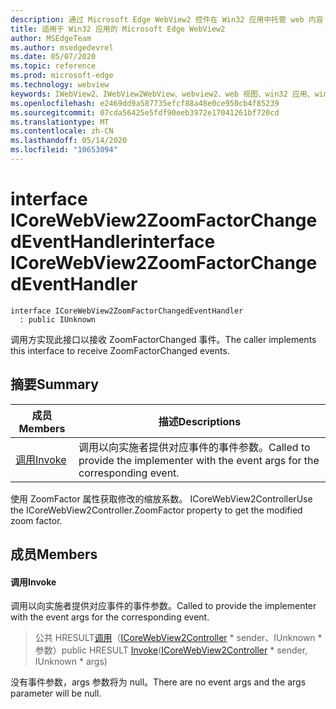 ```yaml
---
description: 通过 Microsoft Edge WebView2 控件在 Win32 应用中托管 web 内容
title: 适用于 Win32 应用的 Microsoft Edge WebView2
author: MSEdgeTeam
ms.author: msedgedevrel
ms.date: 05/07/2020
ms.topic: reference
ms.prod: microsoft-edge
ms.technology: webview
keywords: IWebView2、IWebView2WebView、webview2、web 视图、win32 应用、win32、edge、ICoreWebView2、ICoreWebView2Controller、浏览器控件、边缘 html
ms.openlocfilehash: e2469dd9a587735efcf88a48e0ce950cb4f85239
ms.sourcegitcommit: 07cda56425e5fdf90eeb3972e17041261bf720cd
ms.translationtype: MT
ms.contentlocale: zh-CN
ms.lasthandoff: 05/14/2020
ms.locfileid: "10653094"
---
```

# <span data-ttu-id="a9822-104">interface ICoreWebView2ZoomFactorChangedEventHandler</span><span class="sxs-lookup"><span data-stu-id="a9822-104">interface ICoreWebView2ZoomFactorChangedEventHandler</span></span> 

```
interface ICoreWebView2ZoomFactorChangedEventHandler
  : public IUnknown
```

<span data-ttu-id="a9822-105">调用方实现此接口以接收 ZoomFactorChanged 事件。</span><span class="sxs-lookup"><span data-stu-id="a9822-105">The caller implements this interface to receive ZoomFactorChanged events.</span></span>

## <span data-ttu-id="a9822-106">摘要</span><span class="sxs-lookup"><span data-stu-id="a9822-106">Summary</span></span>

 <span data-ttu-id="a9822-107">成员</span><span class="sxs-lookup"><span data-stu-id="a9822-107">Members</span></span>                        | <span data-ttu-id="a9822-108">描述</span><span class="sxs-lookup"><span data-stu-id="a9822-108">Descriptions</span></span>
--------------------------------|---------------------------------------------
[<span data-ttu-id="a9822-109">调用</span><span class="sxs-lookup"><span data-stu-id="a9822-109">Invoke</span></span>](#invoke) | <span data-ttu-id="a9822-110">调用以向实施者提供对应事件的事件参数。</span><span class="sxs-lookup"><span data-stu-id="a9822-110">Called to provide the implementer with the event args for the corresponding event.</span></span>

<span data-ttu-id="a9822-111">使用 ZoomFactor 属性获取修改的缩放系数。 ICoreWebView2Controller</span><span class="sxs-lookup"><span data-stu-id="a9822-111">Use the ICoreWebView2Controller.ZoomFactor property to get the modified zoom factor.</span></span>

## <span data-ttu-id="a9822-112">成员</span><span class="sxs-lookup"><span data-stu-id="a9822-112">Members</span></span>

#### <span data-ttu-id="a9822-113">调用</span><span class="sxs-lookup"><span data-stu-id="a9822-113">Invoke</span></span> 

<span data-ttu-id="a9822-114">调用以向实施者提供对应事件的事件参数。</span><span class="sxs-lookup"><span data-stu-id="a9822-114">Called to provide the implementer with the event args for the corresponding event.</span></span>

> <span data-ttu-id="a9822-115">公共 HRESULT[调用](#invoke)（[ICoreWebView2Controller](icorewebview2controller.md) \* sender、IUnknown \* 参数）</span><span class="sxs-lookup"><span data-stu-id="a9822-115">public HRESULT [Invoke](#invoke)([ICoreWebView2Controller](icorewebview2controller.md) \* sender, IUnknown \* args)</span></span>

<span data-ttu-id="a9822-116">没有事件参数，args 参数将为 null。</span><span class="sxs-lookup"><span data-stu-id="a9822-116">There are no event args and the args parameter will be null.</span></span>

